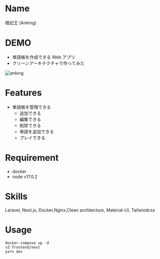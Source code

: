 # Name

暗記王 (Anking)

# DEMO

- 単語帳を作成できる Web アプリ
- クリーンアーキテクチャで作ってみた

![anking](https://user-images.githubusercontent.com/46744500/152680426-191010e3-a614-4948-8147-96acc5b809a2.gif)

# Features

- 単語帳を管理できる
  - 追加できる
  - 編集できる
  - 削除できる
  - 単語を追加できる
  - プレイできる

# Requirement

- docker
- node v17.0.2

# Skills

Laravel, Next.js, Docker,Nginx,Clean architecture, Material-UI, Tailwindcss

# Usage

```
docker-compose up -d
cd frontend/next
yarn dev
```
